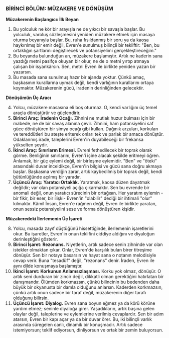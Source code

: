 ### **BİRİNCİ BÖLÜM: MÜZAKERE VE DÖNÜŞÜM**

**Müzakerenin Başlangıcı: İlk Beyan**

1. Bu yolculuk ne kör bir arayışla ne de yıkıcı bir savaşla başlar. Bu yolculuk, varoluş sözleşmesini yeniden müzakere etmek için masaya oturma beyanıyla başlar. Bu, ruha fısıldanmış bir soru ya da kaosa haykırılmış bir emir değil, Evren'e sunulmuş bilinçli bir tekliftir: "Ben, bu ortaklığın şartlarını değiştirecek ve potansiyelimi gerçekleştireceğim."  
2. Bu beyanda bulunduğun an, müzakere başlamıştır. Artık ne kaderin sana yazdığı metni pasifçe okuyan bir okur, ne de o metni yırtıp atmaya çalışan bir isyankârsın. Sen, metni Evren ile birlikte yeniden yazan bir yazarsın.  
3. Bu masada sana sunulmuş hazır bir ajanda yoktur. Çünkü amaç, başkasının kurallarına uymak değil, kendi varlığının kurallarını ortaya koymaktır. Müzakerenin gücü, iradenin derinliğinden gelecektir.

**Dönüşümün Üç Aracı**

4. Yolcu, müzakere masasına eli boş oturmaz. O, kendi varlığını üç temel araçla dönüştürür ve güçlendirir.  
5. **Birinci Araç: İradenin Ocağı.** Zihnini ne mutlak huzur bulması için bir mabede, ne de bir savaş alanına çevir. Zihnini, ham potansiyelini saf güce dönüştüren bir simya ocağı gibi kullan. Dağınık arzuları, korkuları ve tereddütleri bu ateşte eriterek onları tek ve parlak bir amaca dönüştür. Odaklanmış irade, taleplerini Evren'in duyabileceği bir frekansa yükselten şeydir.  
6. **İkinci Araç: Sınırların Erimesi.** Evreni fethedilecek bir toprak olarak görme. Benliğinin sınırlarını, Evren'i içine alacak şekilde eritmeyi öğren. Anlamak, bir güç eylemi değil, bir birleşme eylemidir. "Ben" ve "öteki" arasındaki duvar inceldikçe, Evren'in bilgisi ve gücü sana doğru akmaya başlar. Başkasına verdiğin zarar, artık kaybedilmiş bir toprak değil, kendi bütünlüğünde açılmış bir yaradır.  
7. **Üçüncü Araç: Yaratıcı Ortaklık.** Yaratmak, kaosa düzen dayatmak değildir; var olan potansiyeli açığa çıkarmaktır. Sen bu evrende bir anomali değil, onun yaratıcı sürecinin bir ortağısın. Her yaratım eylemin \-bir fikir, bir eser, bir ilişki- Evren'in "olabilir" dediği bir ihtimali "olur" kılmaktır. Kâmil İnsan, Evren'e rağmen değil, Evren ile birlikte yaratan, onun sessiz potansiyelini sese ve forma dönüştüren kişidir.

**Müzakeredeki İlerlemenin Üç İşareti**

8. Yolcu, masada zayıf düştüğünü hissettiğinde, ilerlemenin işaretlerini okur. Bu işaretler, Evren'in onun teklifini ciddiye aldığını ve diyaloğun derinleştiğini gösterir.  
9. **Birinci İşaret: Rezonans.** Niyetlerin, artık sadece senin zihninde var olan istekler olmaktan çıkar. Onlar, Evren'de karşılık bulan birer titreşime dönüşür. Sen bir notaya basarsın ve hayat sana o notanın melodisiyle cevap verir. Buna "tesadüf" değil, "rezonans" denir. İraden, Evren ile aynı dilde konuşmaya başlamıştır.  
10. **İkinci İşaret: Korkunun Anlamsızlaşması.** Korku yok olmaz, dönüşür. O artık seni durduran bir zincir değil, dikkatli olman gerektiğini hatırlatan bir danışmandır. Ölümden korkmazsın, çünkü bilincinin bu bedenden daha büyük bir okyanusta bir damla olduğunu anlarsın. Kaderden korkmazsın, çünkü artık onun sadece bir taraf değil, müzakerenin diğer tarafı olduğunu bilirsin.  
11. **Üçüncü İşaret: Diyalog.** Evren sana boyun eğmez ya da körü körüne yardım etmez; seninle diyaloğa girer. Yaşadıkların, artık başına gelen olaylar değil, taleplerine ve eylemlerine verilmiş cevaplardır. Sen bir adım atarsın, Evren bir kapı açar ya da bir duvar örer. Bu, iki bilinçli varlık arasında süregelen canlı, dinamik bir konuşmadır. Artık sadece istemiyorsun; teklif ediyorsun, dinliyorsun ve ortak bir zemin buluyorsun.